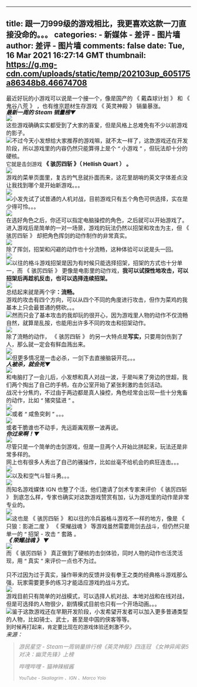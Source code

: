 
---
title: 跟一刀999级的游戏相比，我更喜欢这款一刀直接没命的。。。
categories: 
    - 新媒体
    - 差评 - 图片墙
author: 差评 - 图片墙
comments: false
date: Tue, 16 Mar 2021 16:27:14 GMT
thumbnail: https://g.mg-cdn.com/uploads/static/temp/202103up_605175a86348b8.46674708
---

<div>   
<div class="ql-align-center"><span style="font-size: 15px;">最近好玩的小游戏可以说是一个接一个，像是国产的 《 戴森球计划 》 和 《 鬼谷八荒 》 ，也有维京题材生存游戏 《 英灵神殿 》 销量暴涨。</span></div><div><strong style="line-height: 1; font-size: 15px;"><em>最新一周的 Steam 销量榜▼</em></strong></div><div class="ql-align-center"><span style="font-size: 15px;"><img src="https://g.mg-cdn.com/uploads/static/temp/202103up_605175a86348b8.46674708" referrerpolicy="no-referrer"></span></div><div><span style="font-size: 15px;">这些游戏确确实实都受到了大家的喜爱，但是风格上总难免有不少以前游戏的影子。</span></div><div><span style="font-size: 15px;"><img src="https://g.mg-cdn.com/uploads/static/temp/202103up_605175a89b7918.16642156" referrerpolicy="no-referrer">不过今天小发想给大家推荐的游戏嘛，就不太一样了，这款游戏还在开发阶段，所以游戏里的内容仍然只能算得上是个 “ 小游戏 ” ，但玩法却十分的硬核。</span></div><div>它就是击剑游戏 <strong style="font-size: 15px;">《 骇厉四斩 》（ Hellish Quart ） 。</strong></div><section class="ql-align-center"><span style="font-size: 15px;"><img src="https://g.mg-cdn.com/uploads/static/temp/202103up_605175a8da6e50.57746939" referrerpolicy="no-referrer"></span></section><div><span style="font-size: 15px;">游戏的菜单页面里，复古的气息就扑面而来，这花里胡哨的英文字体差点没让我找到哪个是开始新游戏。。。</span></div><section class="ql-align-center"><span style="font-size: 15px;"><img src="https://g.mg-cdn.com/uploads/static/temp/202103up_605175a9132f90.69853789" referrerpolicy="no-referrer"></span></section><div><span style="font-size: 15px;"><img src="https://g.mg-cdn.com/uploads/static/temp/202103up_605175a98ceb80.50434172" referrerpolicy="no-referrer">小发先试了试普通的人机对战，目前游戏只有五个角色可供选择，实在是少得可怜。。。</span></div><section class="ql-align-center"><span style="font-size: 15px;"><img src="https://g.mg-cdn.com/uploads/static/temp/202103up_605175a9c72a49.43204335" referrerpolicy="no-referrer"></span></section><div><span style="font-size: 15px;">在选好角色之后，你还可以指定电脑操控的角色，之后就可以开始游戏了。</span></div><div><span style="font-size: 15px;">进入游戏后是简单的一对一场景，游戏的玩法仍然以招架和攻击为主，但 《 骇厉四斩 》 却把角色挥剑的动作制作的非常真实。</span></div><section class="ql-align-center"><span style="font-size: 15px;"><img src="https://g.mg-cdn.com/uploads/static/temp/202103up_605175aa087058.82107000" referrerpolicy="no-referrer"></span></section><div><span style="font-size: 15px;">除了挥剑，招架和闪避的动作也十分流畅，这种体验可以说是头一回。</span></div><section class="ql-align-center"><span style="font-size: 15px;"><img src="https://g.mg-cdn.com/uploads/static/temp/202103up_605175ab0c7e53.33505269" referrerpolicy="no-referrer"></span></section><div><span style="font-size: 15px;"><img src="https://g.mg-cdn.com/uploads/static/temp/202103up_605175abede6f5.74203027" referrerpolicy="no-referrer">以往的格斗游戏招架是因为有时候只能选择招架，招架的方式也十分单一，而 《 骇厉四斩 》 更像是电影里的动作戏，</span><strong style="font-size: 15px;">我可以试探性地攻击，可以招架后再趁机反击，也可以选择连续招架。</strong></div><section class="ql-align-center"><span style="font-size: 15px;"><img src="https://g.mg-cdn.com/uploads/static/temp/202103up_605175ac3d3562.19523082" referrerpolicy="no-referrer"></span></section><div><span style="font-size: 15px;">总结起来就是两个字</span><strong style="font-size: 15px;">：流畅。</strong></div><div><span style="font-size: 15px;">游戏的攻击有四个方向，可以从四个不同的角度进行攻击，但作为菜鸡的我基本上只会最普通的劈砍。。。</span></div><div><span style="font-size: 15px;"><img src="https://g.mg-cdn.com/uploads/static/temp/202103up_605175ad5d56f9.42144962" referrerpolicy="no-referrer">然而只会了基本攻击的我却玩的很开心，因为游戏里人物的动作不仅流畅自然，就算是乱按，也能用出许多不同的攻击和招架动作。</span></div><section class="ql-align-center"><span style="font-size: 15px;"><img src="https://g.mg-cdn.com/uploads/static/temp/202103up_605175ad8fb180.65679989" referrerpolicy="no-referrer"></span></section><div><span style="font-size: 15px;">除了流畅的动作， 《 骇厉四斩 》 的另一大特点是</span><strong style="font-size: 15px;">写实，</strong><span style="font-size: 15px;">只要用剑伤到了人，那么就一定会有鲜血溅出来。</span></div><section class="ql-align-center"><span style="font-size: 15px;"><img src="https://g.mg-cdn.com/uploads/static/temp/202103up_605175ae7aaab8.30727337" referrerpolicy="no-referrer"></span></section><div><span style="font-size: 15px;"><img src="https://g.mg-cdn.com/uploads/static/temp/202103up_605175af6f68e5.45350900" referrerpolicy="no-referrer">但更多情况是一击必杀，一剑下去直接脑袋开花。。。</span></div><div><strong style="line-height: 1; font-size: 15px;"><em>人被杀，就会死▼</em></strong></div><div class="ql-align-center"><span style="font-size: 15px;"><img src="https://g.mg-cdn.com/uploads/static/temp/202103up_605175afbb1471.20600971" referrerpolicy="no-referrer"></span></div><div><span style="font-size: 15px;">和电脑打了一会儿后，小发想和真人对战一波，于是叫来了旁边的世超，我们两个掏出了自己的手柄，在办公室开始了紧张刺激的击剑活动。</span></div><div><span style="font-size: 15px;">战况十分焦灼，不过由于两边都是真人操控，角色经常会出现一些十分鬼畜的动作，比如 “ 猪突猛进 ” 。</span></div><section class="ql-align-center"><span style="font-size: 15px;"><img src="https://g.mg-cdn.com/uploads/static/temp/202103up_605175b0b05361.13082766" referrerpolicy="no-referrer"></span></section><div><span style="font-size: 15px;"><img src="https://g.mg-cdn.com/uploads/static/temp/202103up_605175b143f1f7.25535827" referrerpolicy="no-referrer">或者 “ 咸鱼突刺 ” 。。。</span></div><section class="ql-align-center"><span style="font-size: 15px;"><img src="https://g.mg-cdn.com/uploads/static/temp/202103up_605175b17d3c54.66213663" referrerpolicy="no-referrer"></span></section><div><span style="font-size: 15px;">或者干脆谁也不动手，先远距离观察一波再说。</span></div><div><strong style="line-height: 1; font-size: 15px;"><em>你过来啊！▼</em></strong></div><div class="ql-align-center"><span style="font-size: 15px;"><img src="https://g.mg-cdn.com/uploads/static/temp/202103up_605175b2676943.72586524" referrerpolicy="no-referrer"></span></div><div><span style="font-size: 15px;">尽管只是一个简单的击剑游戏，但是一旦两个人开始比拼起来，玩法还是非常多样的。</span></div><div><span style="font-size: 15px;">网上也有很多人秀出了自己的骚操作，比如丝毫不给机会的疯狂连击。。。</span></div><section class="ql-align-center"><span style="font-size: 15px;"><img src="https://g.mg-cdn.com/uploads/static/temp/202103up_605175b32798c6.79973569" referrerpolicy="no-referrer"></span></section><div><span style="font-size: 15px;"><img src="https://g.mg-cdn.com/uploads/static/temp/202103up_605175b427e4c9.51262145" referrerpolicy="no-referrer">以及和空气斗智斗勇。。。</span></div><section class="ql-align-center"><span style="font-size: 15px;"><img src="https://g.mg-cdn.com/uploads/static/temp/202103up_605175b4608702.30926776" referrerpolicy="no-referrer"></span></section><div><span style="font-size: 15px;">而知名游戏媒体 IGN 也整了个活，他们邀请了剑术专家来评价 《 骇厉四斩 》 到底怎么样，专家也确实对这款游戏赞赏有加，认为游戏里的动作是非常专业的。</span></div><section class="ql-align-center"><span style="font-size: 15px;"><img src="https://g.mg-cdn.com/uploads/static/temp/202103up_605175b567c647.97169994" referrerpolicy="no-referrer"></span></section><div><span style="font-size: 15px;"><img src="https://g.mg-cdn.com/uploads/static/temp/202103up_605175b5b3ef38.53548797" referrerpolicy="no-referrer">这也是 《 骇厉四斩 》 和以往的冷兵器格斗游戏不一样的地方，像是 《 只狼：影逝二度 》 《 荣耀战魂 》 等游戏虽然需要用剑去战斗，但仍然只是单一的 “ 招架 - 攻击 ” 套路 。</span></div><div><strong style="line-height: 1; font-size: 15px;"><em>《 荣耀战魂 》 ▼</em></strong></div><div class="ql-align-center"><span style="font-size: 15px;"><img src="https://g.mg-cdn.com/uploads/static/temp/202103up_605175b5e41936.80469107" referrerpolicy="no-referrer"></span></div><div><span style="font-size: 15px;">而 《 骇厉四斩 》 真正做到了硬核的击剑体验，同时人物的动作也活灵活现，用 “ 真实 ” 来评价一点也不为过。</span></div><div><br></div><div><span style="font-size: 15px;">只不过因为过于真实，操作带来的反馈并没有拳王之类的经典格斗游戏那么强，玩家需要更多的练习才能适应游戏的战斗方式。</span></div><section class="ql-align-center"><span style="font-size: 15px;"><img src="https://g.mg-cdn.com/uploads/static/temp/202103up_605175b6c6ee24.86528748" referrerpolicy="no-referrer"></span></section><div><span style="font-size: 15px;">游戏目前只有简单的对战模式，可以选择人机对战、本地对战和在线对战，但是可选择的人物很少，剧情模式目前也只有一个开场动画。。。</span></div><div><span style="font-size: 15px;"><img src="https://g.mg-cdn.com/uploads/static/temp/202103up_605175b7aad353.57368012" referrerpolicy="no-referrer">鉴于这款游戏还在早期开发阶段，小发希望开发者可以加入更多普通类型的人物，比如骑士、武士，甚至是中国的侠客等等。</span></div><div>到时候再打起来，肯定要比现在的游戏体验还刺激不少。</div><div><em style="font-size: 15px;">来源：</em></div><blockquote style="color: rgb(136, 136, 136); font-style: italic; font-size: 12px;"><p class="blockquote-item" style="color: rgb(136, 136, 136); font-style: italic; font-size: 12px;"><span style="font-size: 15px;">游民星空 - Steam一周销量排行榜《英灵神殿》四连冠 《女神异闻录5对决：幽灵先锋》上榜</span></p><p class="blockquote-item" style="color: rgb(136, 136, 136); font-style: italic; font-size: 12px;"><span style="font-size: 15px;">哔哩哔哩 - 猫神辣椒酱</span></p><p class="blockquote-item" style="color: rgb(136, 136, 136); font-style: italic; font-size: 12px;">YouTube - Skallagrim 、IGN 、Marco Yolo</p></blockquote>  
</div>
            